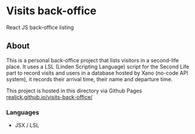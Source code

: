 # Visits back-office

React JS back-office listing

## About

This is a personal back-office project that lists visitors in a second-life place. It uses a LSL (Linden Scripting Language) script for the Second Life part to record visits and users in a database hosted by Xano (no-code API system), it records their arrival time, their name and departure time.

This project is hosted in this directory via Github Pages
[realjck.github.io/visits-back-office/](https://realjck.github.io/visits-back-office/)

### Languages
* JSX / LSL